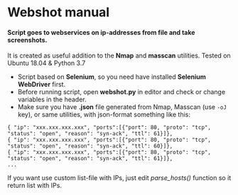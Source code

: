 # Webshot manual
#### Script goes to webservices on ip-addresses from file and take screenshots.
It is created as useful addition to the <b>Nmap</b> and <b>masscan</b> utilities. Tested on Ubuntu 18.04 & Python 3.7

* Script based on <b>Selenium</b>, so you need have installed <b>Selenium WebDriver</b> first.  
* Before running script, open <b>webshot.py</b> in editor and check or change variables in the header.  
* Make sure you have <b>.json</b> file generated from Nmap, Masscan (use `-oJ` key), or same utilities, with json-format something like this:
```
{ "ip": "xxx.xxx.xxx.xxx", "ports":[{"port": 80, "proto": "tcp", "status": "open", "reason": "syn-ack", "ttl": 61}]},
{ "ip": "xxx.xxx.xxx.xxx", "ports":[{"port": 80, "proto": "tcp", "status": "open", "reason": "syn-ack", "ttl": 60}]},
{ "ip": "xxx.xxx.xxx.xxx", "ports":[{"port": 80, "proto": "tcp", "status": "open", "reason": "syn-ack", "ttl": 61}]},
...
```

If you want use custom list-file with IPs, just edit <i>parse_hosts()</i> function so it return list with IPs.

